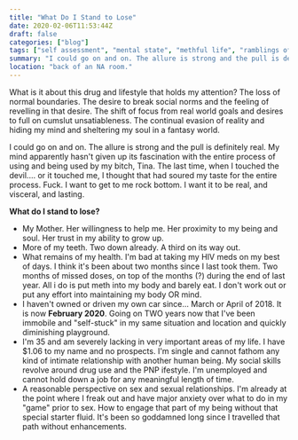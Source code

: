 ```yaml
---
title: "What Do I Stand to Lose"
date: 2020-02-06T11:53:44Z
draft: false
categories: ["blog"]
tags: ["self assessment", "mental state", "methful life", "ramblings of an asylum inmate"]
summary: "I could go on and on. The allure is strong and the pull is definitely real. My mind apparently hasn't given up its fascination with the entire process of using and being used."
location: "back of an NA room."
---
```



What is it about this drug and lifestyle that holds my attention? The loss of normal boundaries. The desire to break social norms and the feeling of revelling in that desire. The shift of focus from real world goals and desires to full on cumslut unsatiableness. The continual evasion of reality and hiding my mind and sheltering my soul in a fantasy world. 

I could go on and on. The allure is strong and the pull is definitely real. My mind apparently hasn't given up its fascination with the entire process of using and being used by my bitch, Tina. The last time, when I touched the devil.... or it touched me, I thought that had soured my taste for the entire process. Fuck. I want to get to me rock bottom. I want it to be real, and visceral, and lasting. 

**What do I stand to lose?** 

- My Mother. Her willingness to help me. Her proximity to my being and soul. Her trust in my ability to grow up.
- More of my teeth. Two down already. A third on its way out. 
- What remains of my health. I'm bad at taking my HIV meds on my best of days. I think it's been about two months since I last took them. Two months of missed doses, on top of the months (?) during the end of last year. All i do is put meth into my body and barely eat. I don't work out or put any effort into maintaining my body OR mind.
- I haven't owned or driven my own car since... March or April of 2018. It is now **February 2020**. Going on TWO years now that I've been immobile and "self-stuck" in my same situation and location and quickly diminishing playground.
- I'm 35 and am severely lacking in very important areas of my life. I have $1.06 to my name and no prospects. I'm single and cannot fathom any kind of intimate relationship with another human being. My social skills revolve around drug use and the PNP ifestyle. I'm unemployed and cannot hold down a job for any meaningful length of time.
- A reasonable perspective on sex and sexual relationships. I'm already at the point where I freak out and have major anxiety over what to do in my "game" prior to sex. How to engage that part of my being without that special starter fluid. It's been so goddamned long since I travelled that path without enhancements.
